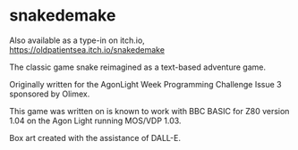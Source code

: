 # snakedemake

Also available as a type-in on itch.io, https://oldpatientsea.itch.io/snakedemake

The classic game snake reimagined as a text-based adventure game.

Originally written for the AgonLight Week Programming Challenge Issue 3 sponsored by Olimex. 

This game was written on is known to work with BBC BASIC for Z80 version 1.04 on the Agon Light running MOS/VDP 1.03. 

Box art created with the assistance of DALL-E.
